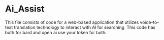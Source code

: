 # Ai_Assist
This file consists of code for a web-based application that utilizes voice-to-text translation technology to interact with AI for searching.
This code has both for bard and open ai use your token for both. 
